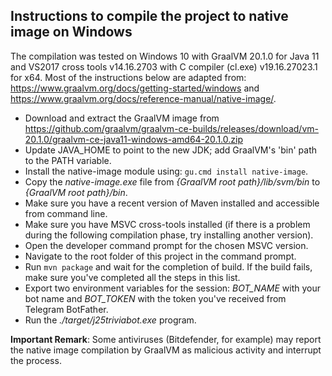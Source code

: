 ## Instructions to compile the project to native image on Windows

The compilation was tested on Windows 10 with GraalVM 20.1.0 for Java 11 and VS2017 cross tools v14.16.2703 with C compiler (cl.exe) v19.16.27023.1 for x64.
Most of the instructions below are adapted from: https://www.graalvm.org/docs/getting-started/windows and https://www.graalvm.org/docs/reference-manual/native-image/.

- Download and extract the GraalVM image from https://github.com/graalvm/graalvm-ce-builds/releases/download/vm-20.1.0/graalvm-ce-java11-windows-amd64-20.1.0.zip
- Update JAVA_HOME to point to the new JDK; add GraalVM's 'bin' path to the PATH variable.
- Install the native-image module using: `gu.cmd install native-image`.
- Copy the *native-image.exe* file from *{GraalVM root path}/lib/svm/bin* to *{GraalVM root path}/bin*.
- Make sure you have a recent version of Maven installed and accessible from command line.
- Make sure you have MSVC cross-tools installed (if there is a problem during the following compilation phase, try installing another version).
- Open the developer command prompt for the chosen MSVC version.
- Navigate to the root folder of this project in the command prompt.
- Run `mvn package` and wait for the completion of build. If the build fails, make sure you've completed all the steps in this list.
- Export two environment variables for the session: *BOT_NAME* with your bot name and *BOT_TOKEN* with the token you've received from Telegram BotFather.
- Run the *./target/j25triviabot.exe* program.

**Important Remark**:
Some antiviruses (Bitdefender, for example) may report the native image compilation by GraalVM as malicious activity and interrupt the process. 
